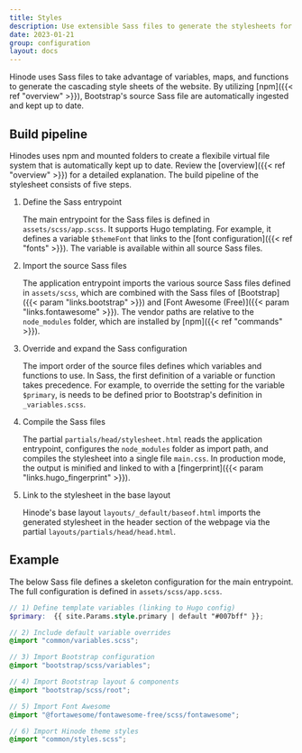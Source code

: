 ```yaml
---
title: Styles
description: Use extensible Sass files to generate the stylesheets for your website.
date: 2023-01-21
group: configuration
layout: docs
---
```


<!-- TODO: expand SCSS build process -->

Hinode uses Sass files to take advantage of variables, maps, and functions to generate the cascading style sheets of the website. By utilizing [npm]({{< ref "overview" >}}), Bootstrap's source Sass file are automatically ingested and kept up to date.

## Build pipeline

Hinodes uses npm and mounted folders to create a flexibile virtual file system that is automatically kept up to date. Review the [overview]({{< ref "overview" >}}) for a detailed explanation. The build pipeline of the stylesheet consists of five steps.

1. Define the Sass entrypoint
   
   The main entrypoint for the Sass files is defined in `assets/scss/app.scss`. It supports Hugo templating. For example, it defines a variable `$themeFont` that links to the [font configuration]({{< ref "fonts" >}}). The variable is available within all source Sass files.

2. Import the source Sass files
   
   The application entrypoint imports the various source Sass files defined in `assets/scss`, which are combined with the Sass files of [Bootstrap]({{< param "links.bootstrap" >}}) and [Font Awesome (Free)]({{< param "links.fontawesome" >}}). The vendor paths are relative to the `node_modules` folder, which are installed by [npm]({{< ref "commands" >}}).
   
3. Override and expand the Sass configuration
   
   The import order of the source files defines which variables and functions to use. In Sass, the first definition of a variable or function takes precedence. For example, to override the setting for the variable `$primary`, is needs to be defined prior to Bootstrap's definition in `_variables.scss`.

4. Compile the Sass files
   
   The partial `partials/head/stylesheet.html` reads the application entrypoint, configures the `node_modules` folder as import path, and compiles the stylesheet into a single file `main.css`. In production mode, the output is minified and linked to with a [fingerprint]({{< param "links.hugo_fingerprint" >}}).

5. Link to the stylesheet in the base layout
   
   Hinode's base layout `layouts/_default/baseof.html` imports the generated stylesheet in the header section of the webpage via the partial `layouts/partials/head/head.html`.

## Example

The below Sass file defines a skeleton configuration for the main entrypoint. The full configuration is defined in `assets/scss/app.scss`.

```scss
// 1) Define template variables (linking to Hugo config)
$primary:  {{ site.Params.style.primary | default "#007bff" }};

// 2) Include default variable overrides
@import "common/variables.scss";

// 3) Import Bootstrap configuration
@import "bootstrap/scss/variables";

// 4) Import Bootstrap layout & components
@import "bootstrap/scss/root";

// 5) Import Font Awesome
@import "@fortawesome/fontawesome-free/scss/fontawesome";

// 6) Import Hinode theme styles
@import "common/styles.scss";
```
